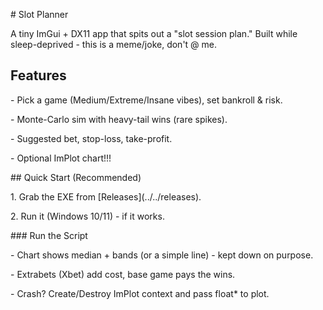 \# Slot Planner



A tiny ImGui + DX11 app that spits out a "slot session plan."
Built while sleep-deprived - this is a meme/joke, don't @ me.

## Features

\- Pick a game (Medium/Extreme/Insane vibes), set bankroll \& risk.

\- Monte-Carlo sim with heavy-tail wins (rare spikes).

\- Suggested bet, stop-loss, take-profit.

\- Optional ImPlot chart!!!



\## Quick Start (Recommended)



1\. Grab the EXE from \[Releases](../../releases).

2\. Run it (Windows 10/11) - if it works.



\### Run the Script



\- Chart shows median + bands (or a simple line) - kept down on purpose.

\- Extrabets (Xbet) add cost, base game pays the wins.

\- Crash? Create/Destroy ImPlot context and pass float\* to plot.

